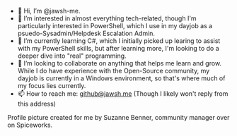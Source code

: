 - 👋 Hi, I’m @jawsh-me.
- 👀 I’m interested in almost everything tech-related, though I'm particularly interested in PowerShell, which I use in my dayjob as a psuedo-Sysadmin/Helpdesk Escalation Admin. 
- 🌱 I’m currently learning C#, which I initially picked up learing to assist with my PowerShell skills, but after learning more, I'm looking to do a deeper dive into "real" programming.
- 💞️ I’m looking to collaborate on anything that helps me learn and grow. While I do have experience with the Open-Source community, my dayjob is currently in a Windows environment, so that's where much of my focus lies currently.
- 📫 How to reach me: github@jawsh.me (Though I likely won't reply from this address)

Profile picture created for me by Suzanne Benner, community manager over on Spiceworks.


<!---
jawsh-me/jawsh-me is a ✨ special ✨ repository because its `README.md` (this file) appears on your GitHub profile.
You can click the Preview link to take a look at your changes.
--->

